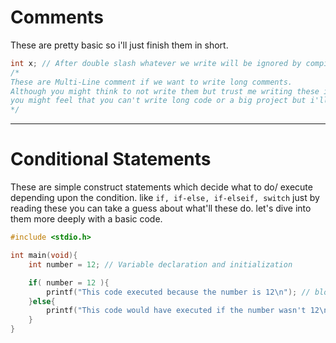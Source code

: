 # Comments

These are pretty basic so i'll just finish them in short.
```c
int x; // After double slash whatever we write will be ignored by compiler these are called comments.
/*
These are Multi-Line comment if we want to write long comments.
Although you might think to not write them but trust me writing these is extremely important,
you might feel that you can't write long code or a big project but i'll prove you wrong. you can and you will write a big program and when that happens these comments will save you.
*/
```

---

# Conditional Statements

These are simple construct statements which decide what to do/ execute depending upon the condition.
like ```if, if-else, if-elseif, switch``` just by reading these you can take a guess about what'll these do.
let's dive into them more deeply with a basic code.

```c
#include <stdio.h>

int main(void){
    int number = 12; // Variable declaration and initialization

    if( number = 12 ){
        printf("This code executed because the number is 12\n"); // block of code if condition was true
    }else{
        printf("This code would have executed if the number wasn't 12\n") // block of code if condition was false
    }
}
```


